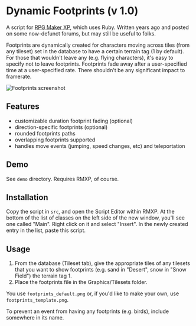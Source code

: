Dynamic Footprints (v 1.0)
===

A script for [RPG Maker XP](http://en.wikipedia.org/wiki/RPG_Maker_XP), which uses Ruby. Written years ago and posted on some now-defunct forums, but may still be useful to folks.

Footprints are dynamically created for characters moving across tiles (from any tileset) set in the database to have a certain terrain tag (1 by default). For those that wouldn't leave any (e.g. flying characters), it's easy to specify not to leave footprints. Footprints fade away after a user-specified time at a user-specified rate. There shouldn't be any significant impact to framerate.

![Footprints screenshot](http://s88387243.onlinehome.us/rmxp/footprints.jpg)

Features
---
* customizable duration footprint fading (optional)
* direction-specific footprints (optional)
* rounded footprints paths
* overlapping footprints supported
* handles move events (jumping, speed changes, etc) and teleportation


Demo
---
See `demo` directory. Requires RMXP, of course.


Installation
---
Copy the script in `src`, and open the Script Editor within RMXP. At the bottom of the list of classes on the left side of the new window, you'll see one called "Main". Right click on it and select "Insert". In the newly created entry in the list, paste this script.


Usage
---

1. From the database (Tileset tab), give the appropriate tiles of any tilesets that you want to show footprints (e.g. sand in "Desert", snow in "Snow Field") the terrain tag 1.
1. Place the footprints file in the Graphics/Tilesets folder.
 
You use `footprints_default.png` or, if you'd like to make your own, use `footprints_template.png`.

To prevent an event from having any footprints (e.g. birds), include <nofp> somewhere in its name.

